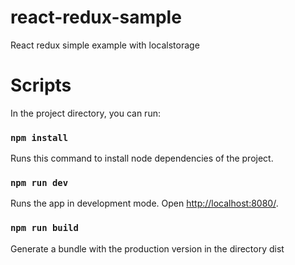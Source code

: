 # react-redux-sample
React redux simple example with localstorage

# Scripts

In the project directory, you can run:

### `npm install`

Runs this command to install node dependencies of the project.

### `npm run dev`

Runs the app in development mode. Open [http://localhost:8080/](http://localhost:8080/).

### `npm run build`

Generate a bundle with the production version in the directory dist
